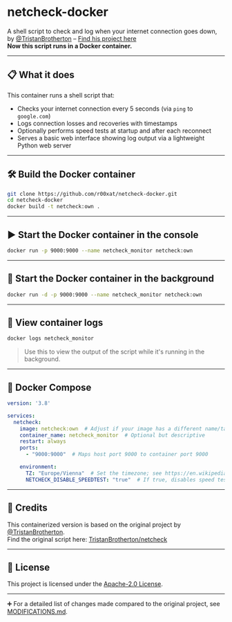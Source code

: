 # netcheck-docker

A shell script to check and log when your internet connection goes down, by [@TristanBrotherton](https://github.com/TristanBrotherton) – [Find his project here](https://github.com/TristanBrotherton/netcheck)  
**Now this script runs in a Docker container.**

---

## 📋 What it does

This container runs a shell script that:

- Checks your internet connection every 5 seconds (via `ping` to `google.com`)
- Logs connection losses and recoveries with timestamps
- Optionally performs speed tests at startup and after each reconnect
- Serves a basic web interface showing log output via a lightweight Python web server

---

## 🛠️ Build the Docker container

```bash
git clone https://github.com/r00xat/netcheck-docker.git
cd netcheck-docker
docker build -t netcheck:own .
```

---

## ▶️ Start the Docker container in the console

```bash
docker run -p 9000:9000 --name netcheck_monitor netcheck:own
```

---

## 🔄 Start the Docker container in the background

```bash
docker run -d -p 9000:9000 --name netcheck_monitor netcheck:own
```

---

## 🧪 View container logs

```bash
docker logs netcheck_monitor
```

> Use this to view the output of the script while it's running in the background.

---

## 🧱 Docker Compose

```yaml
version: '3.8'

services:
  netcheck:
    image: netcheck:own  # Adjust if your image has a different name/tag
    container_name: netcheck_monitor  # Optional but descriptive
    restart: always
    ports:
      - "9000:9000"  # Maps host port 9000 to container port 9000

    environment:
      TZ: "Europe/Vienna"  # Set the timezone; see https://en.wikipedia.org/wiki/List_of_tz_database_time_zones
      NETCHECK_DISABLE_SPEEDTEST: "true"  # If true, disables speed tests after reconnect/start
```

---

## 🙏 Credits

This containerized version is based on the original project by [@TristanBrotherton](https://github.com/TristanBrotherton).  
Find the original script here: [TristanBrotherton/netcheck](https://github.com/TristanBrotherton/netcheck)

---

## 📄 License

This project is licensed under the [Apache-2.0 License](LICENSE).

---

➕ For a detailed list of changes made compared to the original project, see [MODIFICATIONS.md](MODIFICATIONS.md).
